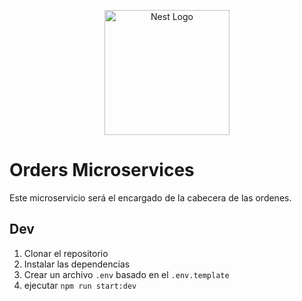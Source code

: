 <p align="center">
  <img src="https://nestjs.com/img/logo-small.svg" width="200" alt="Nest Logo" />
</p>

# Orders Microservices

Este microservicio será el encargado de la cabecera de las ordenes.

## Dev

1. Clonar el repositorio
2. Instalar las dependencias
3. Crear un archivo `.env` basado en el `.env.template`
4. ejecutar `npm run start:dev`
